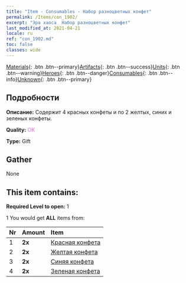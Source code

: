 ```yaml
---
title: "Item - Consumables - Набор разноцветных конфет"
permalink: /Items/con_1902/
excerpt: "Эра хаоса  Набор разноцветных конфет"
last_modified_at: 2021-04-21
locale: ru
ref: "con_1902.md"
toc: false
classes: wide
---
```

 [Materials](/ru/Items/){: .btn .btn--primary}[Artifacts](/ru/Items/Artifacts/){: .btn .btn--success}[Units](/ru/Items/Units/){: .btn .btn--warning}[Heroes](/ru/Items/Heroes/){: .btn .btn--danger}[Consumables](/ru/Items/Consumables/){: .btn .btn--info}[Unknown](/ru/Items/Unknown/){: .btn .btn--primary}

## Подробности
 **Описание:** Содержит 4 красных конфеты и по 2 желтых, синих и зеленых конфеты.

 **Quality:** <span style="color: #DA70D6">OK</span>

 **Type:** Gift

## Gather

  None

## This item contains:

 **Required Level to open:** 1

 1 You would get **ALL** items  from:

  | Nr | Amount |     Item    |
  |:---|:-------|:------------|
  | 1 |  **2x** | [Красная конфета](/ru/Items/con_549/) |  | 
  | 2 |  **2x** | [Желтая конфета](/ru/Items/con_550/) |  | 
  | 3 |  **2x** | [Синяя конфета](/ru/Items/con_551/) |  | 
  | 4 |  **2x** | [Зеленая конфета](/ru/Items/con_552/) |  | 
